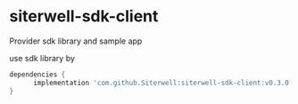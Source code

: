 # siterwell-sdk-client


Provider sdk library and sample app


use sdk library by 

```gradle
dependencies {
      implementation 'com.github.Siterwell:siterwell-sdk-client:v0.3.0'
}
```

